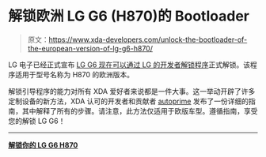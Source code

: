 # 解锁欧洲 LG G6 (H870)的 Bootloader

> 原文：<https://www.xda-developers.com/unlock-the-bootloader-of-the-european-version-of-lg-g6-h870/>

LG 电子已经正式宣布 [LG G6 现在可以通过 LG 的开发者解锁程序](http://developer.lge.com/resource/mobile/RetrieveBootloader.dev?categoryId=CTULRS0703)正式解锁。该程序适用于型号名称为 H870 的欧洲版本。

解锁引导程序的能力对所有 XDA 爱好者来说都是一件大事。这一举动开辟了许多定制设备的新方法，XDA 认可的开发者和贡献者 [autoprime](https://forum.xda-developers.com/member.php?u=2684188) 发布了一份详细的指南，其中解释了所有的步骤。请注意，此方法仅适用于欧版车型。遵循指南，享受您的解锁 LG G6！

* * *

[**解锁你的 LG G6 H870**](https://forum.xda-developers.com/lg-g6/how-to/official-lg-g6-bootloader-unlock-t3614719)